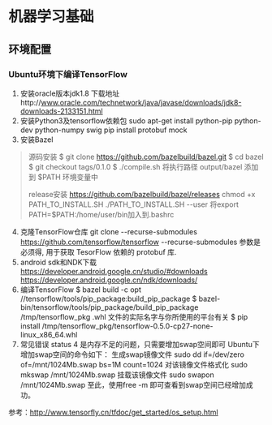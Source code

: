 # 机器学习基础
## 环境配置
### Ubuntu环境下编译TensorFlow
1. 安装oracle版本jdk1.8 下载地址http://www.oracle.com/technetwork/java/javase/downloads/jdk8-downloads-2133151.html
2. 安装Python3及tensorflow依赖包
sudo apt-get install python-pip python-dev python-numpy swig
pip install protobuf mock
3. 安装Bazel
>源码安装
$ git clone https://github.com/bazelbuild/bazel.git
$ cd bazel
$ git checkout tags/0.1.0
$ ./compile.sh
将执行路径 output/bazel 添加到 $PATH 环境变量中
>
>release安装
https://github.com/bazelbuild/bazel/releases
chmod +x PATH_TO_INSTALL.SH
./PATH_TO_INSTALL.SH --user
将export PATH=$PATH:/home/user/bin加入到.bashrc
4. 克隆TensorFlow仓库
git clone --recurse-submodules https://github.com/tensorflow/tensorflow
--recurse-submodules 参数是必须得, 用于获取 TesorFlow 依赖的 protobuf 库.
5. android sdk和NDK下载
https://developer.android.google.cn/studio/#downloads
https://developer.android.google.cn/ndk/downloads/
6. 编译TensorFlow
$ bazel build -c opt //tensorflow/tools/pip_package:build_pip_package
$ bazel-bin/tensorflow/tools/pip_package/build_pip_package /tmp/tensorflow_pkg
.whl 文件的实际名字与你所使用的平台有关
$ pip install /tmp/tensorflow_pkg/tensorflow-0.5.0-cp27-none-linux_x86_64.whl
7. 常见错误
status 4 是内存不足的问题，只需要增加swap空间即可
Ubuntu下增加swap空间的命令如下：
生成swap镜像文件
sudo dd if=/dev/zero of=/mnt/1024Mb.swap bs=1M count=1024
对该镜像文件格式化
sudo mkswap /mnt/1024Mb.swap
挂载该镜像文件 
sudo swapon /mnt/1024Mb.swap
至此，使用free -m 即可查看到swap空间已经增加成功。

参考：http://www.tensorfly.cn/tfdoc/get_started/os_setup.html

